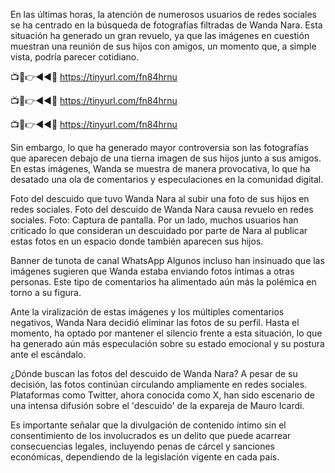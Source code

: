 En las últimas horas, la atención de numerosos usuarios de redes sociales se ha centrado en la búsqueda de fotografías filtradas de Wanda Nara. Esta situación ha generado un gran revuelo, ya que las imágenes en cuestión muestran una reunión de sus hijos con amigos, un momento que, a simple vista, podría parecer cotidiano.

📺📱👉◄◄🔴  https://tinyurl.com/fn84hrnu

📺📱👉◄◄🔴  https://tinyurl.com/fn84hrnu

📺📱👉◄◄🔴  https://tinyurl.com/fn84hrnu


Sin embargo, lo que ha generado mayor controversia son las fotografías que aparecen debajo de una tierna imagen de sus hijos junto a sus amigos. En estas imágenes, Wanda se muestra de manera provocativa, lo que ha desatado una ola de comentarios y especulaciones en la comunidad digital.

Foto del descuido que tuvo Wanda Nara al subir una foto de sus hijos en redes sociales.
Foto del descuido de Wanda Nara causa revuelo en redes sociales. Foto: Captura de pantalla.
Por un lado, muchos usuarios han criticado lo que consideran un descuidado por parte de Nara al publicar estas fotos en un espacio donde también aparecen sus hijos.

Banner de tunota de canal WhatsApp
Algunos incluso han insinuado que las imágenes sugieren que Wanda estaba enviando fotos íntimas a otras personas. Este tipo de comentarios ha alimentado aún más la polémica en torno a su figura.

Ante la viralización de estas imágenes y los múltiples comentarios negativos, Wanda Nara decidió eliminar las fotos de su perfil. Hasta el momento, ha optado por mantener el silencio frente a esta situación, lo que ha generado aún más especulación sobre su estado emocional y su postura ante el escándalo.

¿Dónde buscan las fotos del descuido de Wanda Nara?
A pesar de su decisión, las fotos continúan circulando ampliamente en redes sociales. Plataformas como Twitter, ahora conocida como X, han sido escenario de una intensa difusión sobre el 'descuido' de la expareja de Mauro Icardi.

Es importante señalar que la divulgación de contenido íntimo sin el consentimiento de los involucrados es un delito que puede acarrear consecuencias legales, incluyendo penas de cárcel y sanciones económicas, dependiendo de la legislación vigente en cada país.
